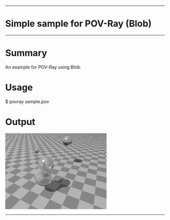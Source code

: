 ------------------------------------------------------------------------
# Simple sample for POV-Ray (Blob)
------------------------------------------------------------------------

# Summary
An example for POV-Ray using Blob.

# Usage

$ povray sample.pov

# Output

![sample.png](sample.png)

------------------------------------------------------------------------

